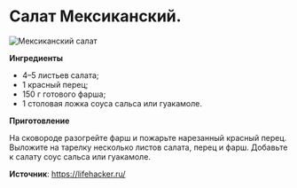 # Салат Мексиканский.

![Мексиканский салат](/images/Kulinar/Salad/mexican-beef-taco-salad.jpg 'Мексиканский салат')

**Ингредиенты**

- 4–5 листьев салата;
- 1 красный перец;
- 150 г готового фарша;
- 1 столовая ложка соуса сальса или гуакамоле.

**Приготовление**

На сковороде разогрейте фарш и пожарьте нарезанный красный перец. Выложите на тарелку несколько листов салата, перец и фарш. Добавьте к салату соус сальса или гуакамоле.

**Источник**: https://lifehacker.ru/
